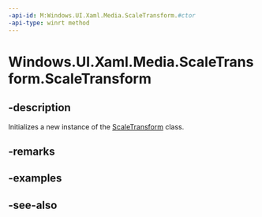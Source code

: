 ```yaml
---
-api-id: M:Windows.UI.Xaml.Media.ScaleTransform.#ctor
-api-type: winrt method
---
```


<!-- Method syntax
public ScaleTransform()
-->

# Windows.UI.Xaml.Media.ScaleTransform.ScaleTransform

## -description
Initializes a new instance of the [ScaleTransform](scaletransform.md) class.


## -remarks

## -examples

## -see-also
